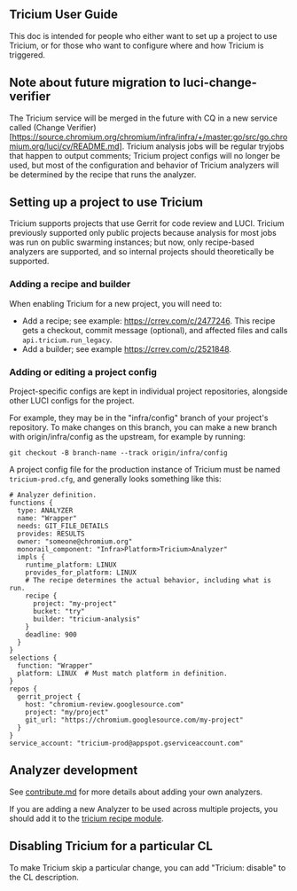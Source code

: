 ## Tricium User Guide

This doc is intended for people who either want to set up a project to use
Tricium, or for those who want to configure where and how Tricium is triggered.

## Note about future migration to luci-change-verifier

The Tricium service will be merged in the future with CQ in a new service called
(Change
Verifier)[https://source.chromium.org/chromium/infra/infra/+/master:go/src/go.chromium.org/luci/cv/README.md].
Tricium analysis jobs will be regular tryjobs that happen to output comments;
Tricium project configs will no longer be used, but most of the configuration
and behavior of Tricium analyzers will be determined by the recipe that runs the
analyzer.

## Setting up a project to use Tricium

Tricium supports projects that use Gerrit for code review and LUCI. Tricium
previously supported only public projects because analysis for most jobs was run
on public swarming instances; but now, only recipe-based analyzers are
supported, and so internal projects should theoretically be supported.

### Adding a recipe and builder

When enabling Tricium for a new project, you will need to:

*   Add a recipe; see example: https://crrev.com/c/2477246. This recipe gets a
    checkout, commit message (optional), and affected files and calls
    `api.tricium.run_legacy`.
*   Add a builder; see example https://crrev.com/c/2521848.

### Adding or editing a project config

Project-specific configs are kept in individual project repositories, alongside
other LUCI configs for the project.

For example, they may be in the "infra/config" branch of your project's
repository. To make changes on this branch, you can make a new branch with
origin/infra/config as the upstream, for example by running:

```
git checkout -B branch-name --track origin/infra/config
```

A project config file for the production instance of Tricium must be named
`tricium-prod.cfg`, and generally looks something like this:

```
# Analyzer definition.
functions {
  type: ANALYZER
  name: "Wrapper"
  needs: GIT_FILE_DETAILS
  provides: RESULTS
  owner: "someone@chromium.org"
  monorail_component: "Infra>Platform>Tricium>Analyzer"
  impls {
    runtime_platform: LINUX
    provides_for_platform: LINUX
    # The recipe determines the actual behavior, including what is run.
    recipe {
      project: "my-project"
      bucket: "try"
      builder: "tricium-analysis"
    }
    deadline: 900
  }
}
selections {
  function: "Wrapper"
  platform: LINUX  # Must match platform in definition.
}
repos {
  gerrit_project {
    host: "chromium-review.googlesource.com"
    project: "my/project"
    git_url: "https://chromium.googlesource.com/my-project"
  }
}
service_account: "tricium-prod@appspot.gserviceaccount.com"
```

## Analyzer development

See [contribute.md](./contribute.md) for more details about adding your own
analyzers.

If you are adding a new Analyzer to be used across multiple projects, you should
add it to the
[tricium recipe module](https://source.chromium.org/chromium/infra/infra/+/master:recipes-py/recipe_modules/tricium/api.py).

## Disabling Tricium for a particular CL

To make Tricium skip a particular change, you can add "Tricium: disable" to the
CL description.

